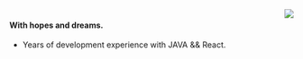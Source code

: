 <img align="right" src="https://github-readme-stats.vercel.app/api?username=kala888&show_icons=true&icon_color=805AD5&text_color=718096&bg_color=ffffff&hide_title=true" />

#### With hopes and dreams.

* Years of development experience with JAVA && React.
